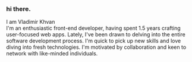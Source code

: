### hi there.

I am Vladimir Khvan<br/>
I'm an enthusiastic front-end developer, having spent 1.5 years crafting user-focused web apps. Lately, I've been drawn to delving into the entire software development process. I'm quick to pick up new skills and love diving into fresh technologies. I'm motivated by collaboration and keen to network with like-minded individuals.
